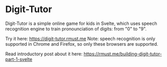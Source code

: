 # Digit-Tutor

Digit-Tutor is a simple online game for kids in Svelte, which uses speech
recognition engine to train pronounciation of digits: from "0" to "9".

Try it here: https://digit-tutor.rmust.me
Note: speech recognition is only supported in Chrome and Firefox, so only these browsers are supported.

Read introductory post about it here: https://rmust.me/building-digit-tutor-part-1-svelte
